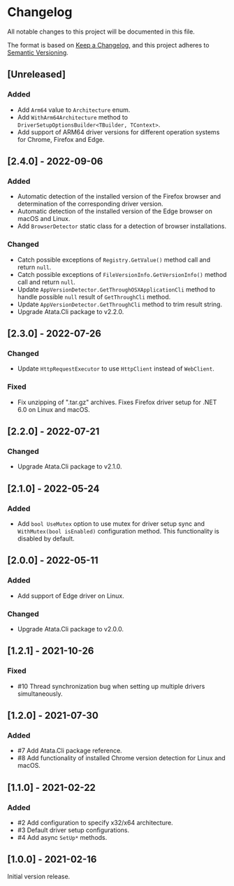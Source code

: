 # Changelog

All notable changes to this project will be documented in this file.

The format is based on [Keep a Changelog](https://keepachangelog.com/en/1.0.0/),
and this project adheres to [Semantic Versioning](https://semver.org/spec/v2.0.0.html).

## [Unreleased]

### Added

- Add `Arm64` value to `Architecture` enum.
- Add `WithArm64Architecture` method to `DriverSetupOptionsBuilder<TBuilder, TContext>`.
- Add support of ARM64 driver versions for different operation systems for Chrome, Firefox and Edge.

## [2.4.0] - 2022-09-06

### Added

- Automatic detection of the installed version of the Firefox browser and determination of the corresponding driver version.
- Automatic detection of the installed version of the Edge browser on macOS and Linux.
- Add `BrowserDetector` static class for a detection of browser installations.

### Changed

- Catch possible exceptions of `Registry.GetValue()` method call and return `null`.
- Catch possible exceptions of `FileVersionInfo.GetVersionInfo()` method call and return `null`.
- Update `AppVersionDetector.GetThroughOSXApplicationCli` method to handle possible `null` result of `GetThroughCli` method.
- Update `AppVersionDetector.GetThroughCli` method to trim result string.
- Upgrade Atata.Cli package to v2.2.0.

## [2.3.0] - 2022-07-26

### Changed

- Update `HttpRequestExecutor` to use `HttpClient` instead of `WebClient`.

### Fixed

- Fix unzipping of ".tar.gz" archives. Fixes Firefox driver setup for .NET 6.0 on Linux and macOS.

## [2.2.0] - 2022-07-21

### Changed

- Upgrade Atata.Cli package to v2.1.0.

## [2.1.0] - 2022-05-24

### Added

- Add `bool UseMutex` option to use mutex for driver setup sync
  and `WithMutex(bool isEnabled)` configuration method.
  This functionality is disabled by default.

## [2.0.0] - 2022-05-11

### Added

- Add support of Edge driver on Linux.

### Changed

- Upgrade Atata.Cli package to v2.0.0.

## [1.2.1] - 2021-10-26

### Fixed

- #10 Thread synchronization bug when setting up multiple drivers simultaneously.

## [1.2.0] - 2021-07-30

### Added

- #7 Add Atata.Cli package reference.
- #8 Add functionality of installed Chrome version detection for Linux and macOS.

## [1.1.0] - 2021-02-22

### Added

- #2 Add configuration to specify x32/x64 architecture.
- #3 Default driver setup configurations.
- #4 Add async `SetUp*` methods.

## [1.0.0] - 2021-02-16

Initial version release.